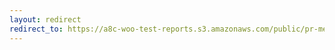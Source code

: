```yaml
---
layout: redirect
redirect_to: https://a8c-woo-test-reports.s3.amazonaws.com/public/pr-merge/45817/e2e/index.html
---
```

